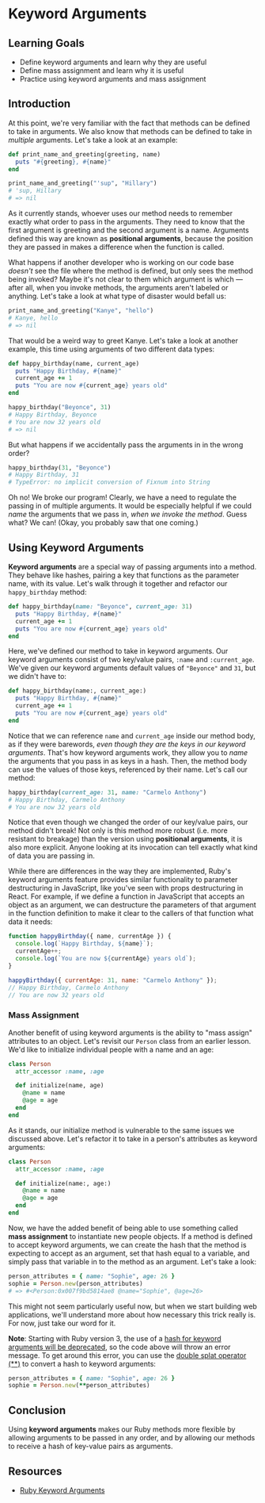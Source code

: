 # Keyword Arguments

## Learning Goals

- Define keyword arguments and learn why they are useful
- Define mass assignment and learn why it is useful
- Practice using keyword arguments and mass assignment

## Introduction

At this point, we're very familiar with the fact that methods can be defined to
take in arguments. We also know that methods can be defined to take in
_multiple_ arguments. Let's take a look at an example:

```ruby
def print_name_and_greeting(greeting, name)
  puts "#{greeting}, #{name}"
end

print_name_and_greeting("'sup", "Hillary")
# 'sup, Hillary
# => nil
```

As it currently stands, whoever uses our method needs to remember exactly what
order to pass in the arguments. They need to know that the first argument is
greeting and the second argument is a name. Arguments defined this way are known
as **positional arguments**, because the position they are passed in makes a
difference when the function is called.

What happens if another developer who is working on our code base _doesn't_ see
the file where the method is defined, but only sees the method being invoked?
Maybe it's not clear to them which argument is which &mdash; after all, when you
invoke methods, the arguments aren't labeled or anything. Let's take a look at
what type of disaster would befall us:

```ruby
print_name_and_greeting("Kanye", "hello")
# Kanye, hello
# => nil
```

That would be a weird way to greet Kanye. Let's take a look at another example,
this time using arguments of two different data types:

```ruby
def happy_birthday(name, current_age)
  puts "Happy Birthday, #{name}"
  current_age += 1
  puts "You are now #{current_age} years old"
end

happy_birthday("Beyonce", 31)
# Happy Birthday, Beyonce
# You are now 32 years old
# => nil
```

But what happens if we accidentally pass the arguments in in the wrong order?

```ruby
happy_birthday(31, "Beyonce")
# Happy Birthday, 31
# TypeError: no implicit conversion of Fixnum into String
```

Oh no! We broke our program! Clearly, we have a need to regulate the passing in
of multiple arguments. It would be especially helpful if we could _name_ the
arguments that we pass in, _when we invoke the method_. Guess what? We can!
(Okay, you probably saw that one coming.)

## Using Keyword Arguments

**Keyword arguments** are a special way of passing arguments into a method. They
behave like hashes, pairing a key that functions as the parameter name, with its
value. Let's walk through it together and refactor our `happy_birthday` method:

```ruby
def happy_birthday(name: "Beyonce", current_age: 31)
  puts "Happy Birthday, #{name}"
  current_age += 1
  puts "You are now #{current_age} years old"
end
```

Here, we've defined our method to take in keyword arguments. Our keyword
arguments consist of two key/value pairs, `:name` and `:current_age`. We've
given our keyword arguments default values of `"Beyonce"` and `31`, but we
didn't have to:

```ruby
def happy_birthday(name:, current_age:)
  puts "Happy Birthday, #{name}"
  current_age += 1
  puts "You are now #{current_age} years old"
end
```

Notice that we can reference `name` and `current_age` inside our method body, as
if they were barewords, _even though they are the keys in our keyword
arguments_. That's how keyword arguments work, they allow you to _name_ the
arguments that you pass in as keys in a hash. Then, the method body can use the
values of those keys, referenced by their name. Let's call our method:

```ruby
happy_birthday(current_age: 31, name: "Carmelo Anthony")
# Happy Birthday, Carmelo Anthony
# You are now 32 years old
```

Notice that even though we changed the order of our key/value pairs, our method
didn't break! Not only is this method more robust (i.e. more resistant to
breakage) than the version using **positional arguments**, it is also more
explicit. Anyone looking at its invocation can tell exactly what kind of data
you are passing in.

While there are differences in the way they are implemented, Ruby's keyword
arguments feature provides similar functionality to parameter destructuring in
JavaScript, like you've seen with props destructuring in React. For example, if
we define a function in JavaScript that accepts an object as an argument, we can
destructure the parameters of that argument in the function definition to make
it clear to the callers of that function what data it needs:

```js
function happyBirthday({ name, currentAge }) {
  console.log(`Happy Birthday, ${name}`);
  currentAge++;
  console.log(`You are now ${currentAge} years old`);
}

happyBirthday({ currentAge: 31, name: "Carmelo Anthony" });
// Happy Birthday, Carmelo Anthony
// You are now 32 years old
```

### Mass Assignment

Another benefit of using keyword arguments is the ability to "mass assign"
attributes to an object. Let's revisit our `Person` class from an earlier
lesson. We'd like to initialize individual people with a name and an age:

```ruby
class Person
  attr_accessor :name, :age

  def initialize(name, age)
    @name = name
    @age = age
  end
end
```

As it stands, our initialize method is vulnerable to the same issues we
discussed above. Let's refactor it to take in a person's attributes as keyword
arguments:

```ruby
class Person
  attr_accessor :name, :age

  def initialize(name:, age:)
    @name = name
    @age = age
  end
end
```

Now, we have the added benefit of being able to use something called **mass
assignment** to instantiate new people objects. If a method is defined to accept
keyword arguments, we can create the hash that the method is expecting to accept
as an argument, set that hash equal to a variable, and simply pass that variable
in to the method as an argument. Let's take a look:

```ruby
person_attributes = { name: "Sophie", age: 26 }
sophie = Person.new(person_attributes)
# => #<Person:0x007f9bd5814ae8 @name="Sophie", @age=26>
```

This might not seem particularly useful now, but when we start building web
applications, we'll understand more about how necessary this trick really is.
For now, just take our word for it.

**Note**: Starting with Ruby version 3, the use of a
[hash for keyword arguments will be deprecated][hash keyword deprecation], so
the code above will throw an error message. To get around this error, you can use
the [double splat operator (**)][] to convert a hash to keyword arguments:

```rb
person_attributes = { name: "Sophie", age: 26 }
sophie = Person.new(**person_attributes)
```

## Conclusion

Using **keyword arguments** makes our Ruby methods more flexible by allowing
arguments to be passed in any order, and by allowing our methods to receive a
hash of key-value pairs as arguments.

## Resources

- [Ruby Keyword Arguments](https://thoughtbot.com/upcase/videos/ruby-keyword-arguments)

[hash keyword deprecation]: https://www.ruby-lang.org/en/news/2019/12/12/separation-of-positional-and-keyword-arguments-in-ruby-3-0/
[double splat operator (**)]: https://mikerogers.io/2020/08/17/ruby-using-the-double-splat-with-keyword-arguments

